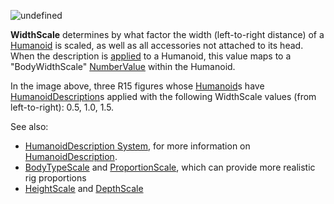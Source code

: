 ![undefined](https://prod.docsiteassets.roblox.com/assets/blt23a187e8f903a1a0/WidthScale.jpg)

**WidthScale** determines by what factor the width (left-to-right
distance) of a [Humanoid](https://create.roblox.com/docs/reference/engine/classes/Humanoid) is scaled, as well as all accessories not
attached to its head. When the description is
[applied](https://create.roblox.com/docs/reference/engine/classes/Humanoid#ApplyDescription) to a Humanoid, this value maps to a
"BodyWidthScale" [NumberValue](https://create.roblox.com/docs/reference/engine/classes/NumberValue) within the Humanoid.

In the image above, three R15 figures whose [Humanoid](https://create.roblox.com/docs/reference/engine/classes/Humanoid)s have
[HumanoidDescription](https://create.roblox.com/docs/reference/engine/classes/HumanoidDescription)s applied with the following WidthScale values (from
left-to-right): 0.5, 1.0, 1.5.

See also:

- [HumanoidDescription System](/avatar/characters/character-customization#humanoiddescription),
  for more information on [HumanoidDescription](https://create.roblox.com/docs/reference/engine/classes/HumanoidDescription).
- [BodyTypeScale](https://create.roblox.com/docs/reference/engine/classes/HumanoidDescription#BodyTypeScale) and
  [ProportionScale](https://create.roblox.com/docs/reference/engine/classes/HumanoidDescription#ProportionScale), which can provide
  more realistic rig proportions
- [HeightScale](https://create.roblox.com/docs/reference/engine/classes/HumanoidDescription#HeightScale) and
  [DepthScale](https://create.roblox.com/docs/reference/engine/classes/HumanoidDescription#DepthScale)